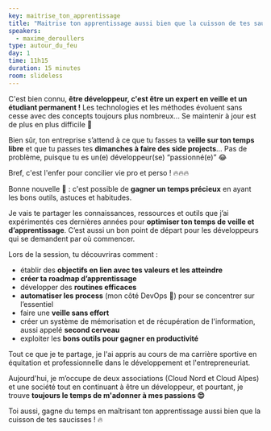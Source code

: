 ```yaml
---
key: maitrise_ton_apprentissage
title: "Maitrise ton apprentissage aussi bien que la cuisson de tes saucisses 🔥"
speakers:
  - maxime_deroullers
type: autour_du_feu
day: 1
time: 11h15
duration: 15 minutes
room: slideless
---
```


C'est bien connu, **être développeur, c'est être un expert en veille et un étudiant permanent !** Les technologies et les méthodes évoluent sans cesse avec des concepts toujours plus nombreux... Se maintenir à jour est de plus en plus difficile 🤯 

Bien sûr, ton entreprise s’attend à ce que tu fasses ta **veille sur ton temps libre** et que tu passes tes **dimanches à faire des side projects**… Pas de problème, puisque tu es un(e) développeur(se) “passionné(e)” 😂

Bref, c'est l'enfer pour concilier vie pro et perso ! 🔥🔥🔥

Bonne nouvelle 🎉 : c'est possible de **gagner un temps précieux** en ayant les bons outils, astuces et habitudes.

Je vais te partager les connaissances, ressources et outils que j’ai expérimentés ces dernières années pour **optimiser ton temps de veille et d’apprentissage**. C’est aussi un bon point de départ pour les développeurs qui se demandent par où commencer.

 Lors de la session, tu découvriras comment :
 * établir des **objectifs en lien avec tes valeurs et les atteindre**
 * **créer ta roadmap d’apprentissage**
 * développer des **routines efficaces** 
 * **automatiser les process** (mon côté DevOps 🤷) pour se concentrer sur l’essentiel
 * faire une **veille sans effort**
 * créer un système de mémorisation et de récupération de l'information, aussi appelé **second cerveau**
 * exploiter les **bons outils pour gagner en productivité**
 
 Tout ce que je te partage, je l'ai appris au cours de ma carrière sportive en équitation et professionnelle dans le développement et l'entrepreneuriat. 
 
 Aujourd'hui, je m’occupe de deux associations (Cloud Nord et Cloud Alpes) et une société tout en continuant à être un développeur, et pourtant, je trouve **toujours le temps de m'adonner à mes passions 😍**
 
 Toi aussi, gagne du temps en maîtrisant ton apprentissage aussi bien que la cuisson de tes saucisses ! 🔥